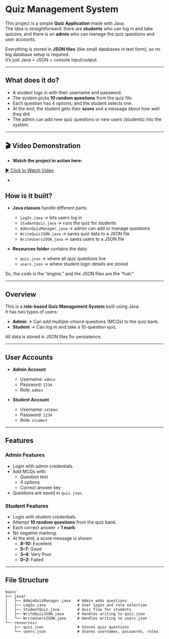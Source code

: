 # Quiz Management System

This project is a simple **Quiz Application** made with Java.  
The idea is straightforward: there are **students** who can log in and take quizzes, and there is an **admin** who can manage the quiz questions and user accounts.  

Everything is stored in **JSON files** (like small databases in text form), so no big database setup is required.  
It’s just Java + JSON + console input/output.  

---

## What does it do?
- A student logs in with their username and password.  
- The system picks **10 random questions** from the quiz file.  
- Each question has 4 options, and the student selects one.  
- At the end, the student gets their **score** and a message about how well they did.  
- The admin can add new quiz questions or new users (students) into the system.  

---
## 🎬 Video Demonstration
- **Watch the project in action here:**

[▶️ Click to Watch Video](https://drive.google.com/file/d/1SaOaode85S4tzQk3pj6wec_ZqxipFGaZ/view?usp=sharing)

-
## How is it built?
- **Java classes** handle different parts:
  - `LogIn.java` → lets users log in  
  - `StudentQuiz.java` → runs the quiz for students  
  - `AdminQuizManager.java` → admin can add or manage questions  
  - `WriteQuizJSON.java` → saves quiz data to a JSON file  
  - `WriteUsersJSON.java` → saves users to a JSON file  

- **Resources folder** contains the data:
  - `quiz.json` → where all quiz questions live  
  - `users.json` → where student login details are stored  

So, the code is the “engine,” and the JSON files are the “fuel.”

---

## Overview
This is a **role-based Quiz Management System** built using Java.  
It has two types of users:  

-  **Admin** → Can add multiple-choice questions (MCQs) to the quiz bank.  
-  **Student** → Can log in and take a 10-question quiz.  

All data is stored in JSON files for persistence.

---

## User Accounts
- **Admin Account**  
  - Username: `admin`  
  - Password: `1234`  
  - Role: `admin`  

- **Student Account**  
  - Username: `salman`  
  - Password: `1234`  
  - Role: `student`  

---

## Features

### Admin Features
- Login with admin credentials.  
- Add MCQs with:
  - Question text  
  - 4 options  
  - Correct answer key  
- Questions are saved in `quiz.json`.  

### Student Features
- Login with student credentials.  
- Attempt **10 random questions** from the quiz bank.  
- Each correct answer = **1 mark**.  
- No negative marking.  
- At the end, a score message is shown:  
  - **8–10:** Excellent  
  - **5–7:** Good   
  - **3–4:** Very Poor  
  - **0–2:** Failed  

---

## File Structure
```text
main/
├── java/
│   ├── AdminQuizManager.java   # Admin adds questions
│   ├── LogIn.java              # User login and role selection
│   ├── StudentQuiz.java        # Quiz flow for students
│   ├── WriteQuizJSON.java      # Handles writing to quiz.json
│   └── WriteUsersJSON.java     # Handles writing to users.json
└── resources/
    ├── quiz.json               # Stores quiz questions
    └── users.json              # Stores usernames, passwords, roles
